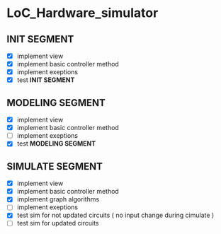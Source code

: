 # LoC_Hardware_simulator

## INIT SEGMENT
- [x] implement view
- [x] implement basic controller method
- [x] implement exeptions
- [x] test **INIT SEGMENT**

## MODELING SEGMENT
- [x] implement view
- [x] implement basic controller method
- [ ] implement exeptions
- [x] test **MODELING SEGMENT**

## SIMULATE SEGMENT
- [x] implement view
- [x] implement basic controller method
- [x] implement graph algorithms
- [ ] implement exeptions
- [x] test sim for not updated circuits ( no input change during cimulate )
- [ ] test sim for updated circuits
